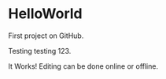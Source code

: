 HelloWorld
==========

First project on GitHub. 

Testing testing 123.

It Works! Editing can be done online or offline.

